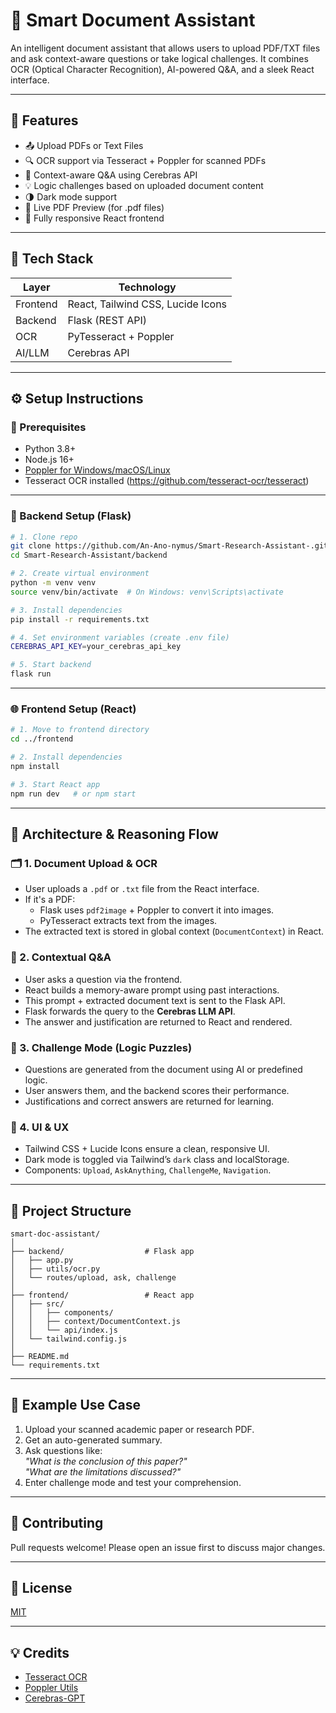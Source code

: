 # 🧠 Smart Document Assistant

An intelligent document assistant that allows users to upload PDF/TXT files and ask context-aware questions or take logical challenges. It combines OCR (Optical Character Recognition), AI-powered Q&A, and a sleek React interface.

---

## 🚀 Features

- 📤 Upload PDFs or Text Files
- 🔍 OCR support via Tesseract + Poppler for scanned PDFs
- 🧠 Context-aware Q&A using Cerebras API
- 💡 Logic challenges based on uploaded document content
- 🌗 Dark mode support
- 📄 Live PDF Preview (for .pdf files)
- 🧭 Fully responsive React frontend

---

## 🧰 Tech Stack

| Layer      | Technology            |
|------------|------------------------|
| Frontend   | React, Tailwind CSS, Lucide Icons |
| Backend    | Flask (REST API)       |
| OCR        | PyTesseract + Poppler  |
| AI/LLM     | Cerebras API           |

---

## ⚙️ Setup Instructions

### 🔧 Prerequisites

- Python 3.8+
- Node.js 16+
- [Poppler for Windows/macOS/Linux](https://github.com/oschwartz10612/poppler-windows/releases/)
- Tesseract OCR installed (https://github.com/tesseract-ocr/tesseract)

---

### 🧠 Backend Setup (Flask)

```bash
# 1. Clone repo
git clone https://github.com/An-Ano-nymus/Smart-Research-Assistant-.git
cd Smart-Research-Assistant/backend

# 2. Create virtual environment
python -m venv venv
source venv/bin/activate  # On Windows: venv\Scripts\activate

# 3. Install dependencies
pip install -r requirements.txt

# 4. Set environment variables (create .env file)
CEREBRAS_API_KEY=your_cerebras_api_key

# 5. Start backend
flask run
```

---

### 🌐 Frontend Setup (React)

```bash
# 1. Move to frontend directory
cd ../frontend

# 2. Install dependencies
npm install

# 3. Start React app
npm run dev   # or npm start
```

---

## 🧠 Architecture & Reasoning Flow

### 🗂️ 1. **Document Upload & OCR**

- User uploads a `.pdf` or `.txt` file from the React interface.
- If it's a PDF:
  - Flask uses `pdf2image` + Poppler to convert it into images.
  - PyTesseract extracts text from the images.
- The extracted text is stored in global context (`DocumentContext`) in React.

### 🧠 2. **Contextual Q&A**

- User asks a question via the frontend.
- React builds a memory-aware prompt using past interactions.
- This prompt + extracted document text is sent to the Flask API.
- Flask forwards the query to the **Cerebras LLM API**.
- The answer and justification are returned to React and rendered.

### 🧩 3. **Challenge Mode (Logic Puzzles)**

- Questions are generated from the document using AI or predefined logic.
- User answers them, and the backend scores their performance.
- Justifications and correct answers are returned for learning.

### 🎨 4. **UI & UX**

- Tailwind CSS + Lucide Icons ensure a clean, responsive UI.
- Dark mode is toggled via Tailwind’s `dark` class and localStorage.
- Components: `Upload`, `AskAnything`, `ChallengeMe`, `Navigation`.

---

## 📁 Project Structure

```
smart-doc-assistant/
│
├── backend/                  # Flask app
│   ├── app.py
│   ├── utils/ocr.py
│   └── routes/upload, ask, challenge
│
├── frontend/                 # React app
│   ├── src/
│   │   ├── components/
│   │   ├── context/DocumentContext.js
│   │   └── api/index.js
│   └── tailwind.config.js
│
├── README.md
└── requirements.txt
```

---

## 🧪 Example Use Case

1. Upload your scanned academic paper or research PDF.
2. Get an auto-generated summary.
3. Ask questions like:  
   *"What is the conclusion of this paper?"*  
   *"What are the limitations discussed?"*
4. Enter challenge mode and test your comprehension.

---

## 🤝 Contributing

Pull requests welcome! Please open an issue first to discuss major changes.

---

## 📜 License

[MIT](LICENSE)

---

## 💡 Credits

- [Tesseract OCR](https://github.com/tesseract-ocr/tesseract)
- [Poppler Utils](https://poppler.freedesktop.org/)
- [Cerebras-GPT](https://www.cerebras.net/)
